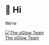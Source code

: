 # 👋 Hi
We’re

[![The oGlow Team](https://avatars.githubusercontent.com/t/6287527?s=240)<br/>The oGlow Team](https://github.com/The-oGlow)
